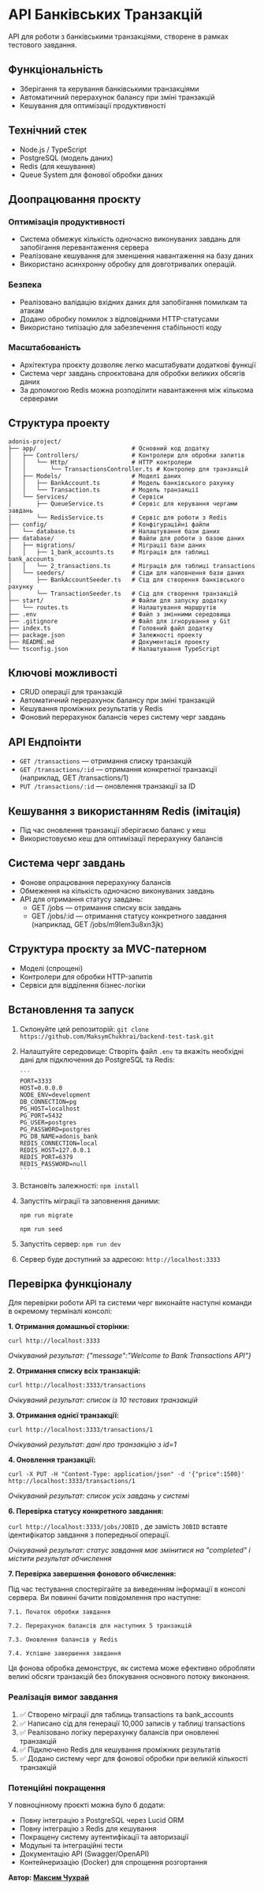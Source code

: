 # API Банківських Транзакцій

API для роботи з банківськими транзакціями, створене в рамках тестового завдання.

## Функціональність

- Зберігання та керування банківськими транзакціями
- Автоматичний перерахунок балансу при зміні транзакцій
- Кешування для оптимізації продуктивності

## Технічний стек

- Node.js / TypeScript
- PostgreSQL (модель даних)
- Redis (для кешування)
- Queue System для фонової обробки даних

## Доопрацювання проєкту

### Оптимізація продуктивності

- Система обмежує кількість одночасно виконуваних завдань для запобігання перевантаження сервера
- Реалізоване кешування для зменшення навантаження на базу даних
- Використано асинхронну обробку для довготривалих операцій.

### Безпека

- Реалізовано валідацію вхідних даних для запобігання помилкам та атакам
- Додано обробку помилок з відповідними HTTP-статусами
- Використано типізацію для забезпечення стабільності коду

### Масштабованість

- Архітектура проєкту дозволяє легко масштабувати додаткові функції
- Система черг завдань спроєктована для обробки великих обсягів даних
- За допомогою Redis можна розподілити навантаження між кількома серверами

## Структура проекту

```
adonis-project/
├── app/                           # Основний код додатку
│   ├── Controllers/               # Контролери для обробки запитів
│   │   └── Http/                  # HTTP контролери
│   │       └── TransactionsController.ts # Контролер для транзакцій
│   ├── Models/                    # Моделі даних
│   │   ├── BankAccount.ts         # Модель банківського рахунку
│   │   └── Transaction.ts         # Модель транзакції
│   └── Services/                  # Сервіси
│       ├── QueueService.ts        # Сервіс для керування чергами завдань
│       └── RedisService.ts        # Сервіс для роботи з Redis
├── config/                        # Конфігураційні файли
│   └── database.ts                # Налаштування бази даних
├── database/                      # Файли для роботи з базою даних
│   ├── migrations/                # Міграції бази даних
│   │   ├── 1_bank_accounts.ts     # Міграція для таблиці bank_accounts
│   │   └── 2_transactions.ts      # Міграція для таблиці transactions
│   └── seeders/                   # Сіди для наповнення бази даних
│       ├── BankAccountSeeder.ts   # Сід для створення банківського рахунку
│       └── TransactionSeeder.ts   # Сід для створення транзакцій
├── start/                         # Файли для запуску додатку
│   └── routes.ts                  # Налаштування маршрутів
├── .env                           # Файл з змінними середовища
├── .gitignore                     # Файл для ігнорування у Git
├── index.ts                       # Головний файл додатку
├── package.json                   # Залежності проекту
├── README.md                      # Документація проекту
└── tsconfig.json                  # Налаштування TypeScript
```

## Ключові можливості

- CRUD операції для транзакцій
- Автоматичний перерахунок балансу при зміні транзакцій
- Кешування проміжних результатів у Redis
- Фоновий перерахунок балансів через систему черг завдань

## API Ендпоінти

- `GET /transactions` — отримання списку транзакцій
- `GET /transactions/:id` — отримання конкретної транзакції (наприклад, GET /transactions/1)
- `PUT /transactions/:id` — оновлення транзакції за ID

## Кешування з використанням Redis (імітація)

* Під час оновлення транзакції зберігаємо баланс у кеш
* Використовуємо кеш для оптимізації перерахунку балансів

## Система черг завдань

* Фонове опрацювання перерахунку балансів
* Обмеження на кількість одночасно виконуваних завдань
* API для отримання статусу завдань:
     - GET /jobs — отримання списку всіх завдань
     - GET /jobs/:id — отримання статусу конкретного завдання (наприклад, GET /jobs/m9lem3u8xn3jk)

## Структура проєкту за MVC-патерном

- Моделі (спрощені)
- Контролери для обробки HTTP-запитів
- Сервіси для відділення бізнес-логіки

## Встановлення та запуск

1. Cклонуйте цей репозиторій: `git clone https://github.com/MaksymChukhrai/backend-test-task.git`
2. Налаштуйте середовище:
   Створіть файл `.env` та вкажіть необхідні дані для підключення до PostgreSQL та Redis:

       ```
       PORT=3333
       HOST=0.0.0.0
       NODE_ENV=development
       DB_CONNECTION=pg
       PG_HOST=localhost
       PG_PORT=5432
       PG_USER=postgres
       PG_PASSWORD=postgres
       PG_DB_NAME=adonis_bank
       REDIS_CONNECTION=local
       REDIS_HOST=127.0.0.1
       REDIS_PORT=6379
       REDIS_PASSWORD=null
       ```

3. Встановіть залежності: `npm install`
4. Запустіть міграції та заповнення даними:

   `npm run migrate`

   `npm run seed`


5. Запустіть сервер: `npm run dev`
6. Сервер буде доступний за адресою: `http://localhost:3333`

## Перевірка функціоналу

Для перевірки роботи API та системи черг виконайте наступні команди в окремому терміналі консолі:

**1. Отримання домашньої сторінки:**

`curl http://localhost:3333`  

*Очікуваний результат: {"message":"Welcome to Bank Transactions API"}*

**2. Отримання списку всіх транзакцій:**

`curl http://localhost:3333/transactions`

*Очікуваний результат: список із 10 тестових транзакцій*

**3. Отримання однієї транзакції:**

`curl http://localhost:3333/transactions/1`

*Очікуваний результат: дані про транзакцію з id=1*

**4. Оновлення транзакції:**

`curl -X PUT -H "Content-Type: application/json" -d '{"price":1500}' http://localhost:3333/transactions/1`

*Очікуваний результат: список усіх завдань у системі*

**6. Перевірка статусу конкретного завдання:**

`curl http://localhost:3333/jobs/JOBID` , де замість `JOBID` вставте ідентифікатор завдання з попередньої операції.

*Очікуваний результат: статус завдання має змінитися на "completed" і містити результат обчислення*

**7. Перевірка завершення фонового обчислення:**

Під час тестування спостерігайте за виведенням інформації в консолі сервера. Ви повинні бачити повідомлення про наступне:

    7.1. Початок обробки завдання

    7.2. Перерахунок балансів для наступних 5 транзакцій

    7.3. Оновлення балансів у Redis

    7.4. Успішне завершення завдання

Ця фонова обробка демонструє, як система може ефективно обробляти великі обсяги транзакцій без блокування основного потоку виконання.

### Реалізація вимог завдання

1. ✅ Створено міграції для таблиць transactions та bank_accounts
2. ✅ Написано сід для генерації 10,000 записів у таблиці transactions
3. ✅ Реалізовано логіку перерахунку балансів при оновленні транзакцій
4. ✅ Підключено Redis для кешування проміжних результатів
5. ✅ Додано систему черг для фонової обробки при великій кількості транзакцій

### Потенційні покращення

У повноцінному проєкті можна було б додати:

- Повну інтеграцію з PostgreSQL через Lucid ORM
- Повну інтеграцію з Redis для кешування
- Покращену систему аутентифікації та авторизації
- Модульні та інтеграційні тести
- Документацію API (Swagger/OpenAPI)
- Контейнеризацію (Docker) для спрощення розгортання

**Автор: [Максим Чухрай](https://www.mchukhrai.com/)**